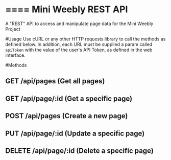 ====
Mini Weebly REST API
====
A "REST" API to access and manipulate page data for the Mini Weebly Project

#Usage
Use cURL or any other HTTP requests library to call the methods as defined below. In addition, each URL must be supplied a param called `apiToken` with the value of the user's API Token, as defined in the web interface.

#Methods

GET /api/pages (Get all pages)
--------------------------------------
GET /api/page/:id (Get a specific page)
--------------------------------------
POST /api/pages (Create a new page)
--------------------------------------
PUT /api/page/:id (Update a specific page)
--------------------------------------
DELETE /api/page/:id (Delete a specific page)
--------------------------------------

